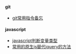 #### git

* [git常用指令备忘](https://github.com/liu-dongyu/front-end-notes/issues/1)

#### javascript

* [javascript判断变量类型](https://github.com/liu-dongyu/front-end-notes/issues/2)
* [常用的原生js替代jquery的方法](https://github.com/liu-dongyu/front-end-notes/issues/3)
